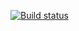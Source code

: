 [![Build status](https://ci.appveyor.com/api/projects/status/oknvlbrwsmmccnpx?svg=true)](https://ci.appveyor.com/project/dnatali2211/3-3-hw-selenid)
